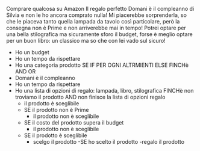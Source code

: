 Comprare qualcosa su Amazon
Il regalo perfetto
Domani è il compleanno di Silvia e non le ho ancora comprato nulla!
 Mi piacerebbe sorprenderla, so che le piaceva tanto quella lampada da tavolo così particolare,
  però la consegna non è Prime e non arriverebbe mai in tempo! Potrei optare per una bella stilografica ma sicuramente sforo il budget, forse è meglio optare per un buon libro: un classico ma so che con lei vado sul sicuro!
 - Ho un budget
 - Ho un tempo da rispettare
 - Ho una categoria prodotto
 SE IF
 PER OGNI
 ALTRMIENTI ELSE
 FINCHè
 AND
 OR
- Domani è il compleanno
- Ho un tempo da rispettare
- Ho una lista di opzioni di regalo: lampada, libro, stilografica
FINCHè non troviamo il prodotto AND non finisce la lista di opzioni regalo
    - il prodotto è sceglibile
    - SE il prodotto non è Prime
        - il prodotto non è sceglibile
    - SE il costo del prodotto supera il budget
        - il prodotto non è sceglibile
    - SE il prodotto è sceglibile
        - scelgo il prodotto
-SE ho scelto il prodotto
    -regalo il prodotto